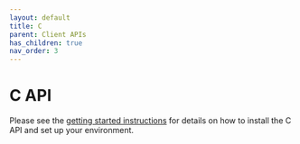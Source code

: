 ```yaml
---
layout: default
title: C
parent: Client APIs
has_children: true
nav_order: 3
---
```


# C API
Please see the [getting started instructions](../../getting-started/introduction-examples.md#c-api-1) for details on how to install the C API and set up your environment. 